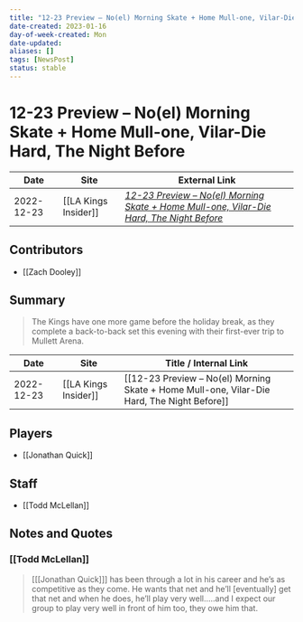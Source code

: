 ```yaml
---
title: "12-23 Preview – No(el) Morning Skate + Home Mull-one, Vilar-Die Hard, The Night Before"
date-created: 2023-01-16
day-of-week-created: Mon
date-updated: 
aliases: []
tags: [NewsPost]
status: stable
---
```


# 12-23 Preview – No(el) Morning Skate + Home Mull-one, Vilar-Die Hard, The Night Before

| Date       | Site                 | External Link                                                                                                                                                                                                     |
| ---------- | -------------------- | ----------------------------------------------------------------------------------------------------------------------------------------------------------------------------------------------------------------- |
| 2022-12-23 | [[LA Kings Insider]] | [*12-23 Preview – No(el) Morning Skate + Home Mull-one, Vilar-Die Hard, The Night Before*](https://lakingsinsider.com/2022/12/23/12-23-preview-noel-morning-skate-home-mull-one-vilar-die-hard-the-night-before/) |

## Contributors
- [[Zach Dooley]]

## Summary
> The Kings have one more game before the holiday break, as they complete a back-to-back set this evening with their first-ever trip to Mullett Arena.

| Date       | Site                 | Title / Internal Link                                                                      |
| ---------- | -------------------- | ------------------------------------------------------------------------------------------ |
| 2022-12-23 | [[LA Kings Insider]] | [[12-23 Preview – No(el) Morning Skate + Home Mull-one, Vilar-Die Hard, The Night Before]] |

## Players
- [[Jonathan Quick]]

## Staff
- [[Todd McLellan]]

## Notes and Quotes
### [[Todd McLellan]]
> \[[[Jonathan Quick]]] has been through a lot in his career and he’s as competitive as they come. He wants that net and he’ll \[eventually] get that net and when he does, he’ll play very well…..and I expect our group to play very well in front of him too, they owe him that.
